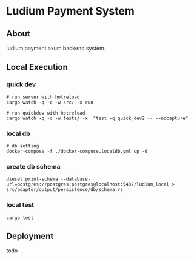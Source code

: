 # Ludium Payment System
## About
ludium payment axum backend system.


## Local Execution
### quick dev
```
# run server with hotreload
cargo watch -q -c -w src/ -x run 

# run quickdev with hotreload
cargo watch -q -c -w tests/ -x  "test -q quick_dev2 -- --nocapture"
```

### local db 
```
# db setting
docker-compose -f ./docker-compose.localdb.yml up -d
```

### create db schema
```
diesel print-schema --database-url=postgres://postgres:postgres@localhost:5432/ludium_local > src/adapter/output/persistence/db/schema.rs
```

### local test 
```
cargo test
```


## Deployment
todo